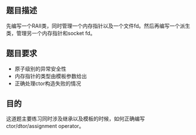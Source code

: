 ## 题目描述
先编写一个RAII类，同时管理一个内存指针以及一个文件fd。然后再编写一个派生类，管理另一个内存指针和socket fd。

## 题目要求
- 原子级别的异常安全性
- 内存指针的类型由模板参数给出
- 正确处理ctor构造失败的情况

## 目的
这道题主要练习同时涉及继承以及模板的时候，如何正确编写ctor/dtor/assignment operator。